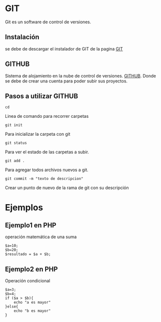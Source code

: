 # GIT
Git es un software de control de versiones.

## Instalación
se debe de descargar el instalador de GIT de la pagina [GIT](https://git-scm.com/downloads)

## GITHUB
Sistema de alojamiento en la nube de control de versiones. [GITHUB](https://github.com).
Donde se debe de crear una cuenta para poder subir sus proyectos.

## Pasos a utilizar GITHUB

````
cd
````
Linea de comando para recorrer carpetas

````
git init
````
Para inicializar la carpeta con git

````
git status
````
Para ver el estado de las carpetas a subir.

````
git add .
````
Para agregar todos archivos nuevos a git.

````
git commit -m "texto de descripcion"
````
Crear un punto de nuevo de la rama de git con su descripción

# Ejemplos
## Ejemplo1 en PHP

operación matemática de una suma
````
$a=10;
$b=20;
$resultado = $a + $b;
````
## Ejemplo2 en PHP

Operación condicional
````
$a=3;
$b=4;
if ($a > $b){
    echo "a es mayor"
}else{
    echo "b es mayor"
}
````